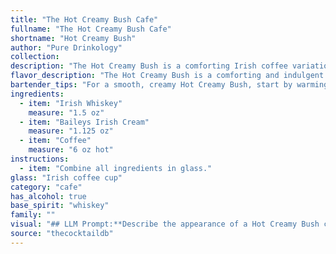 ```yaml
---
title: "The Hot Creamy Bush Cafe"
fullname: "The Hot Creamy Bush Cafe"
shortname: "Hot Creamy Bush"
author: "Pure Drinkology"
collection:
description: "The Hot Creamy Bush is a comforting Irish coffee variation, belonging to the Hot Toddy family.  Its origins likely lie in the cozy pubs of Ireland, where whiskey, cream, and coffee were readily available for a warming winter drink. "
flavor_description: "The Hot Creamy Bush is a comforting and indulgent cocktail. The Irish whiskey provides a smooth and warming base, while the Baileys Irish Cream adds a rich, creamy sweetness and hints of chocolate and vanilla. The coffee contributes a bold, bitter depth, balancing out the sweetness and creating a complex and satisfying flavor profile. This cocktail is best enjoyed on a chilly evening, when you're craving a warm and comforting drink. "
bartender_tips: "For a smooth, creamy Hot Creamy Bush, start by warming your Irish whiskey and coffee gently. Don't boil! Add Baileys last, stirring gently to avoid over-mixing and creating a foamy mess. Garnish with a sprinkle of cinnamon or nutmeg for a touch of warmth.  Enjoy! "
ingredients:
  - item: "Irish Whiskey"
    measure: "1.5 oz"
  - item: "Baileys Irish Cream"
    measure: "1.125 oz"
  - item: "Coffee"
    measure: "6 oz hot"
instructions:
  - item: "Combine all ingredients in glass."
glass: "Irish coffee cup"
category: "cafe"
has_alcohol: true
base_spirit: "whiskey"
family: ""
visual: "## LLM Prompt:**Describe the appearance of a Hot Creamy Bush cocktail, made with Irish whiskey, Baileys Irish Cream, and coffee. Focus on the following aspects:*** **Color:** What shades dominate the drink? Is it a uniform color or layered? Does it have any interesting hues or gradients?* **Texture:** Is it smooth and creamy? Are there any visible swirls or layers? * **Presentation:** How is the drink typically served? In a glass, mug, or other vessel?  Is there any garnish or additional element that adds visual interest?**Example response:**The Hot Creamy Bush presents a rich, inviting spectacle. Its core color is a deep, mahogany brown, the result of the Irish whiskey and coffee blending.  A layer of velvety, pale ivory Baileys Irish Cream crowns the top, adding a contrasting element and creating a subtle, two-toned effect. The cream might feature delicate swirls or patterns depending on the mixing technique. The cocktail is typically served in a warm, ceramic mug, adding a touch of rustic charm and enhancing the warmth of the beverage. A sprinkle of cocoa powder or a cinnamon stick garnish can further accentuate the drink's inviting aroma and appearance. "
source: "thecocktaildb"
---
```


